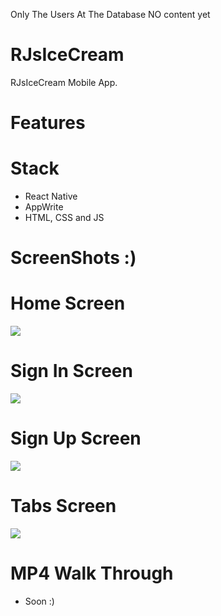 Only The Users At The Database NO content yet

# RJsIceCream
RJsIceCream Mobile App.

# Features

# Stack
* React Native
* AppWrite
* HTML, CSS and JS

# ScreenShots :)

# Home Screen
<img src="assets/images/screenshots/index.PNG">  

# Sign In Screen
<img src="assets/images/screenshots/sign-in.PNG">  

# Sign Up Screen
<img src="assets/images/screenshots/sign-up.png"> 

# Tabs Screen
<img src="assets/images/screenshots/(tabs).PNG">  

# MP4 Walk Through
* Soon :)


